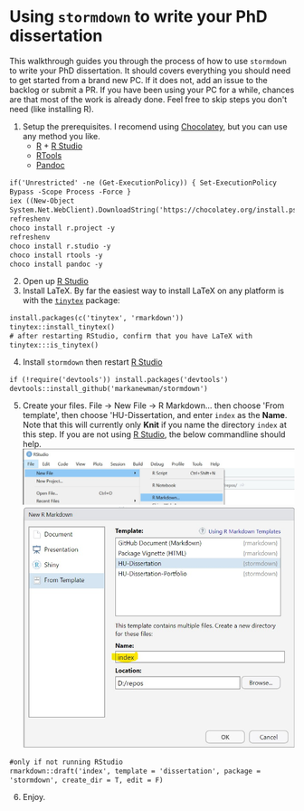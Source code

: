 # Using `stormdown` to write your PhD dissertation

This walkthrough guides you through the process of how to use `stormdown` to write your PhD dissertation.
It should covers everything you should need to get started from a brand new PC.
If it does not, add an issue to the backlog or submit a PR.
If you have been using your PC for a while, chances are that most of the work is already done.
Feel free to skip steps you don't need (like installing R).

01. Setup the prerequisites.
    I recomend using [Chocolatey](https://chocolatey.org/install), but you can use any method you like.
    * [R](https://cran.r-project.org/bin/windows/base/) + [R Studio](https://www.rstudio.com/products/rstudio/download/)
    * [RTools](https://cran.r-project.org/bin/windows/Rtools/)
    * [Pandoc](https://pandoc.org)
```{ps1}
if('Unrestricted' -ne (Get-ExecutionPolicy)) { Set-ExecutionPolicy Bypass -Scope Process -Force }
iex ((New-Object System.Net.WebClient).DownloadString('https://chocolatey.org/install.ps1'))
refreshenv
choco install r.project -y
refreshenv
choco install r.studio -y
choco install rtools -y
choco install pandoc -y
```
02. Open up [R Studio][rstudio]
03. Install LaTeX.
    By far the easiest way to install LaTeX on any platform is with the [`tinytex`](https://yihui.name/tinytex/) package:
```{r}
install.packages(c('tinytex', 'rmarkdown'))
tinytex::install_tinytex()
# after restarting RStudio, confirm that you have LaTeX with 
tinytex:::is_tinytex()
```
04. Install `stormdown` then restart [R Studio][rstudio]
```{r}
if (!require('devtools')) install.packages('devtools')
devtools::install_github('markanewman/stormdown')
```
05. Create your files.
    File -> New File -> R Markdown... then choose 'From template', then choose 'HU-Dissertation, and enter `index` as the **Name**.
    Note that this will currently only **Knit** if you name the directory `index` at this step.
    If you are not using [R Studio][rstudio], the below commandline should help.
    ![](rstudio-path.jpg)
    ![](new-template.jpg)    
```{r}
#only if not running RStudio
rmarkdown::draft('index', template = 'dissertation', package = 'stormdown', create_dir = T, edit = F)
```
06. Enjoy.

[rstudio]: https://www.rstudio.com/

